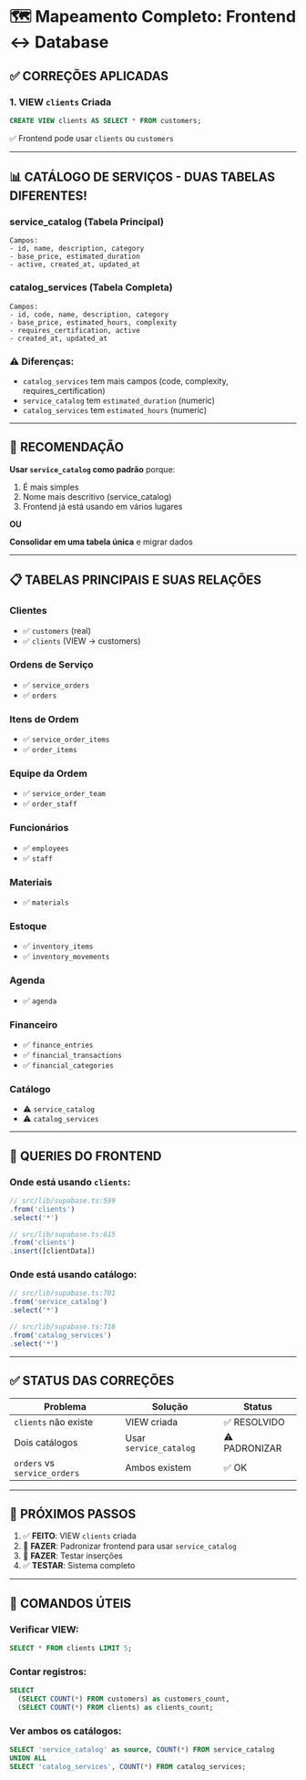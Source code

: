 # 🗺️ Mapeamento Completo: Frontend ↔ Database

## ✅ CORREÇÕES APLICADAS

### 1. VIEW `clients` Criada
```sql
CREATE VIEW clients AS SELECT * FROM customers;
```
✅ Frontend pode usar `clients` ou `customers`

---

## 📊 CATÁLOGO DE SERVIÇOS - DUAS TABELAS DIFERENTES!

### **service_catalog** (Tabela Principal)
```
Campos:
- id, name, description, category
- base_price, estimated_duration
- active, created_at, updated_at
```

### **catalog_services** (Tabela Completa)
```
Campos:
- id, code, name, description, category
- base_price, estimated_hours, complexity
- requires_certification, active
- created_at, updated_at
```

### ⚠️ Diferenças:
- `catalog_services` tem mais campos (code, complexity, requires_certification)
- `service_catalog` tem `estimated_duration` (numeric)
- `catalog_services` tem `estimated_hours` (numeric)

---

## 🎯 RECOMENDAÇÃO

**Usar `service_catalog` como padrão** porque:
1. É mais simples
2. Nome mais descritivo (service_catalog)
3. Frontend já está usando em vários lugares

**OU**

**Consolidar em uma tabela única** e migrar dados

---

## 📋 TABELAS PRINCIPAIS E SUAS RELAÇÕES

### **Clientes**
- ✅ `customers` (real)
- ✅ `clients` (VIEW → customers)

### **Ordens de Serviço**
- ✅ `service_orders`
- ✅ `orders`

### **Itens de Ordem**
- ✅ `service_order_items`
- ✅ `order_items`

### **Equipe da Ordem**
- ✅ `service_order_team`
- ✅ `order_staff`

### **Funcionários**
- ✅ `employees`
- ✅ `staff`

### **Materiais**
- ✅ `materials`

### **Estoque**
- ✅ `inventory_items`
- ✅ `inventory_movements`

### **Agenda**
- ✅ `agenda`

### **Financeiro**
- ✅ `finance_entries`
- ✅ `financial_transactions`
- ✅ `financial_categories`

### **Catálogo**
- ⚠️ `service_catalog`
- ⚠️ `catalog_services`

---

## 🔧 QUERIES DO FRONTEND

### Onde está usando `clients`:
```typescript
// src/lib/supabase.ts:599
.from('clients')
.select('*')

// src/lib/supabase.ts:615
.from('clients')
.insert([clientData])
```

### Onde está usando catálogo:
```typescript
// src/lib/supabase.ts:701
.from('service_catalog')
.select('*')

// src/lib/supabase.ts:716
.from('catalog_services')
.select('*')
```

---

## ✅ STATUS DAS CORREÇÕES

| Problema | Solução | Status |
|----------|---------|---------|
| `clients` não existe | VIEW criada | ✅ RESOLVIDO |
| Dois catálogos | Usar `service_catalog` | ⚠️ PADRONIZAR |
| `orders` vs `service_orders` | Ambos existem | ✅ OK |

---

## 🚀 PRÓXIMOS PASSOS

1. ✅ **FEITO**: VIEW `clients` criada
2. 🔄 **FAZER**: Padronizar frontend para usar `service_catalog`
3. 🔄 **FAZER**: Testar inserções
4. ✅ **TESTAR**: Sistema completo

---

## 📝 COMANDOS ÚTEIS

### Verificar VIEW:
```sql
SELECT * FROM clients LIMIT 5;
```

### Contar registros:
```sql
SELECT
  (SELECT COUNT(*) FROM customers) as customers_count,
  (SELECT COUNT(*) FROM clients) as clients_count;
```

### Ver ambos os catálogos:
```sql
SELECT 'service_catalog' as source, COUNT(*) FROM service_catalog
UNION ALL
SELECT 'catalog_services', COUNT(*) FROM catalog_services;
```
